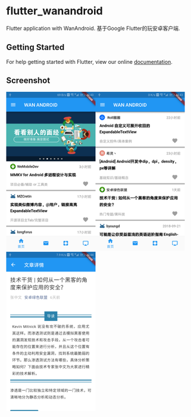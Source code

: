 # flutter_wanandroid

Flutter application with WanAndroid.
基于Google Flutter的玩安卓客户端.

## Getting Started

For help getting started with Flutter, view our online
[documentation](https://flutter.io/).

## Screenshot
<img src='./images/screenshot1.png' width=240><img src='./images/screenshot2.png' width=240><img src='./images/screenshot3.png' width=240>
